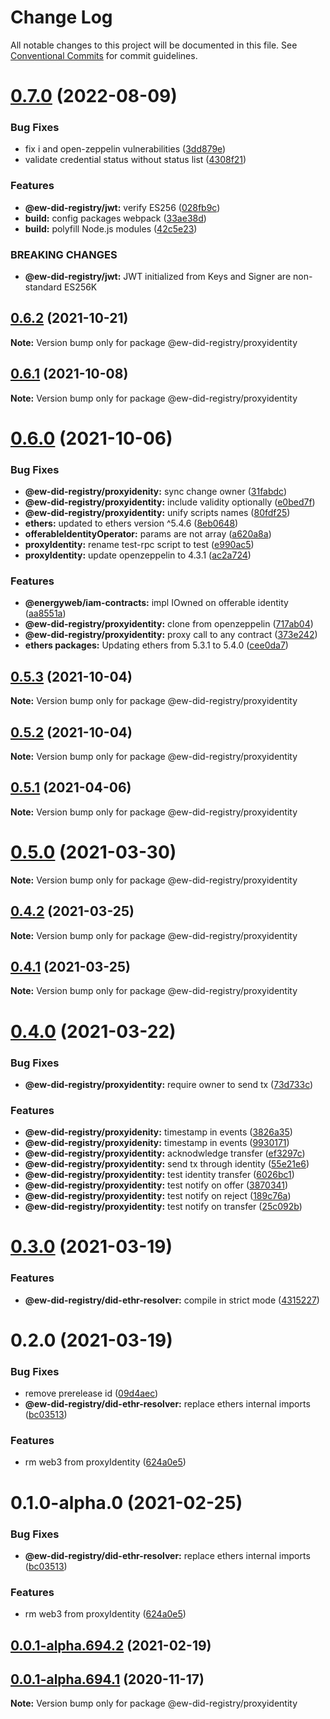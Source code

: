 # Change Log

All notable changes to this project will be documented in this file.
See [Conventional Commits](https://conventionalcommits.org) for commit guidelines.

# [0.7.0](https://github.com/energywebfoundation/ew-did-registry/compare/v0.6.2...v0.7.0) (2022-08-09)


### Bug Fixes

* fix i and open-zeppelin vulnerabilities ([3dd879e](https://github.com/energywebfoundation/ew-did-registry/commit/3dd879e3b54113ddb075f45afaacf20c169602c7))
* validate credential status without status list ([4308f21](https://github.com/energywebfoundation/ew-did-registry/commit/4308f21a86ddd543365d9a24f7ffab8903ea0941))


### Features

* **@ew-did-registry/jwt:** verify ES256 ([028fb9c](https://github.com/energywebfoundation/ew-did-registry/commit/028fb9cd9ad5f123ecd47c5842bf8e5d21e2c022))
* **build:** config packages webpack ([33ae38d](https://github.com/energywebfoundation/ew-did-registry/commit/33ae38d72027c262c0e80e96c9a7fefc7bb5bd90))
* **build:** polyfill Node.js modules ([42c5e23](https://github.com/energywebfoundation/ew-did-registry/commit/42c5e23d6c8356ec473d2730beeb1d7b8c3208ed))


### BREAKING CHANGES

* **@ew-did-registry/jwt:** JWT initialized from Keys and Signer are non-standard ES256K





## [0.6.2](https://github.com/energywebfoundation/ew-did-registry/compare/v0.6.1...v0.6.2) (2021-10-21)

**Note:** Version bump only for package @ew-did-registry/proxyidentity





## [0.6.1](https://github.com/energywebfoundation/ew-did-registry/compare/v0.6.0...v0.6.1) (2021-10-08)

**Note:** Version bump only for package @ew-did-registry/proxyidentity





# [0.6.0](https://github.com/energywebfoundation/ew-did-registry/compare/v0.5.1...v0.6.0) (2021-10-06)


### Bug Fixes

* **@ew-did-registry/proxyidenity:** sync change owner ([31fabdc](https://github.com/energywebfoundation/ew-did-registry/commit/31fabdc96cf0b69f06c8090590c861e5ab32029e))
* **@ew-did-registry/proxyidentity:** include validity optionally ([e0bed7f](https://github.com/energywebfoundation/ew-did-registry/commit/e0bed7f52f51b7d1a8ef655130ff19736b16878c))
* **@ew-did-registry/proxyidentity:** unify scripts names ([80fdf25](https://github.com/energywebfoundation/ew-did-registry/commit/80fdf259ded5b9706f0343bb24268a9ad038089a))
* **ethers:** updated to ethers version ^5.4.6 ([8eb0648](https://github.com/energywebfoundation/ew-did-registry/commit/8eb06486040f76c36e543ded141bc3b5bb8ad0e8))
* **offerableIdentityOperator:** params are not array ([a620a8a](https://github.com/energywebfoundation/ew-did-registry/commit/a620a8a97a477bdcd8814d26bb02a7bc4a3f60a4))
* **proxyIdentity:** rename test-rpc script to test ([e990ac5](https://github.com/energywebfoundation/ew-did-registry/commit/e990ac5fb8008923b1f46075dc9b8f9b9dd2fe3d))
* **proxyIdentity:** update openzeppelin to 4.3.1 ([ac2a724](https://github.com/energywebfoundation/ew-did-registry/commit/ac2a724f8d881d86cd2647e5b0307f84c7d0393c))


### Features

* **@energyweb/iam-contracts:** impl IOwned on offerable identity ([aa8551a](https://github.com/energywebfoundation/ew-did-registry/commit/aa8551a4cb819b7028905e43c942ec962bbe4ebd))
* **@ew-did-registry/proxyidentity:** clone from openzeppelin ([717ab04](https://github.com/energywebfoundation/ew-did-registry/commit/717ab04cda609dd02f2bae151b13cfa13faa8cb8))
* **@ew-did-registry/proxyidentity:** proxy call to any contract ([373e242](https://github.com/energywebfoundation/ew-did-registry/commit/373e242f762f3397ffefbbb75ca3f4710a0aa8e6))
* **ethers packages:** Updating ethers from 5.3.1 to 5.4.0 ([cee0da7](https://github.com/energywebfoundation/ew-did-registry/commit/cee0da757f618f559245d30994fa59ca44b57767))





## [0.5.3](https://github.com/energywebfoundation/ew-did-registry/compare/v0.6.0...v0.5.3) (2021-10-04)

**Note:** Version bump only for package @ew-did-registry/proxyidentity





## [0.5.2](https://github.com/energywebfoundation/ew-did-registry/compare/v0.6.0...v0.5.2) (2021-10-04)

**Note:** Version bump only for package @ew-did-registry/proxyidentity





## [0.5.1](https://github.com/energywebfoundation/ew-did-registry/compare/v0.5.0...v0.5.1) (2021-04-06)

**Note:** Version bump only for package @ew-did-registry/proxyidentity





# [0.5.0](https://github.com/energywebfoundation/ew-did-registry/compare/v0.4.2...v0.5.0) (2021-03-30)

**Note:** Version bump only for package @ew-did-registry/proxyidentity





## [0.4.2](https://github.com/energywebfoundation/ew-did-registry/compare/v0.4.1...v0.4.2) (2021-03-25)

**Note:** Version bump only for package @ew-did-registry/proxyidentity





## [0.4.1](https://github.com/energywebfoundation/ew-did-registry/compare/v0.4.0...v0.4.1) (2021-03-25)

**Note:** Version bump only for package @ew-did-registry/proxyidentity





# [0.4.0](https://github.com/energywebfoundation/ew-did-registry/compare/v0.3.0...v0.4.0) (2021-03-22)


### Bug Fixes

* **@ew-did-registry/proxyidentity:** require owner to send tx ([73d733c](https://github.com/energywebfoundation/ew-did-registry/commit/73d733cab8df62803ffd451bf3d4913421385304))


### Features

* **@ew-did-registry/proxyidenity:** timestamp in events ([3826a35](https://github.com/energywebfoundation/ew-did-registry/commit/3826a354193da67dc3260a0add7789cfdba02689))
* **@ew-did-registry/proxyidenity:** timestamp in events ([9930171](https://github.com/energywebfoundation/ew-did-registry/commit/99301719f5d98449085735b8cbc374f7bc8e6fdc))
* **@ew-did-registry/proxyidentity:** acknodwledge transfer ([ef3297c](https://github.com/energywebfoundation/ew-did-registry/commit/ef3297c2b9e7ad040cecde4abe6e433985286fba))
* **@ew-did-registry/proxyidentity:** send tx through identity ([55e21e6](https://github.com/energywebfoundation/ew-did-registry/commit/55e21e6b368d536a2cf455726d5f8aaabac7a62d))
* **@ew-did-registry/proxyidentity:** test identity transfer ([6026bc1](https://github.com/energywebfoundation/ew-did-registry/commit/6026bc18c1e60b52194ceadaa8205a16d3186346))
* **@ew-did-registry/proxyidentity:** test notify on offer ([3870341](https://github.com/energywebfoundation/ew-did-registry/commit/38703415fd8f29a6d9c0d28019948f10da5cce23))
* **@ew-did-registry/proxyidentity:** test notify on reject ([189c76a](https://github.com/energywebfoundation/ew-did-registry/commit/189c76a570139b8e87e33f9c4b514064d15ae9ac))
* **@ew-did-registry/proxyidentity:** test notify on transfer ([25c092b](https://github.com/energywebfoundation/ew-did-registry/commit/25c092b1eebc1680801df25e8832cabeedbf1a30))





# [0.3.0](https://github.com/energywebfoundation/ew-did-registry/compare/v0.2.0...v0.3.0) (2021-03-19)


### Features

* **@ew-did-registry/did-ethr-resolver:** compile in strict mode ([4315227](https://github.com/energywebfoundation/ew-did-registry/commit/4315227d704364211ed66864eac3bc6a84262681))





# 0.2.0 (2021-03-19)


### Bug Fixes

* remove prerelease id ([09d4aec](https://github.com/energywebfoundation/ew-did-registry/commit/09d4aec87b2ad3e960d3907c641d6152c118e68b))
* **@ew-did-registry/did-ethr-resolver:** replace ethers internal imports ([bc03513](https://github.com/energywebfoundation/ew-did-registry/commit/bc0351339984a241ae33173acd5b8af15cc1a1e7))


### Features

* rm web3 from proxyIdentity ([624a0e5](https://github.com/energywebfoundation/ew-did-registry/commit/624a0e5f0adcc261fe68d9f7b11f66dc33bc61ff))





# 0.1.0-alpha.0 (2021-02-25)


### Bug Fixes

* **@ew-did-registry/did-ethr-resolver:** replace ethers internal imports ([bc03513](https://github.com/energywebfoundation/ew-did-registry/commit/bc0351339984a241ae33173acd5b8af15cc1a1e7))


### Features

* rm web3 from proxyIdentity ([624a0e5](https://github.com/energywebfoundation/ew-did-registry/commit/624a0e5f0adcc261fe68d9f7b11f66dc33bc61ff))





## [0.0.1-alpha.694.2](https://github.com/energywebfoundation/ew-did-registry/compare/v0.0.1-alpha.877.0...v0.0.1-alpha.694.2) (2021-02-19)



## [0.0.1-alpha.694.1](https://github.com/energywebfoundation/ew-did-registry/compare/v0.0.1-alpha.776.0...v0.0.1-alpha.694.1) (2020-11-17)

**Note:** Version bump only for package @ew-did-registry/proxyidentity
